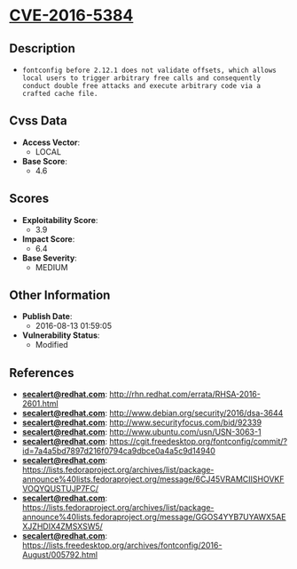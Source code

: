 
# [CVE-2016-5384](https://cve.mitre.org/cgi-bin/cvename.cgi?name=CVE-2016-5384)

## Description

- `fontconfig before 2.12.1 does not validate offsets, which allows local users to trigger arbitrary free calls and consequently conduct double free attacks and execute arbitrary code via a crafted cache file.`

## Cvss Data

- **Access Vector**:
  - LOCAL
- **Base Score**:
  - 4.6

## Scores

- **Exploitability Score**:
  - 3.9
- **Impact Score**:
  - 6.4
- **Base Severity**:
  - MEDIUM

## Other Information

- **Publish Date**:
  - 2016-08-13 01:59:05
- **Vulnerability Status**:
  - Modified

## References

- **secalert@redhat.com**: http://rhn.redhat.com/errata/RHSA-2016-2601.html
- **secalert@redhat.com**: http://www.debian.org/security/2016/dsa-3644
- **secalert@redhat.com**: http://www.securityfocus.com/bid/92339
- **secalert@redhat.com**: http://www.ubuntu.com/usn/USN-3063-1
- **secalert@redhat.com**: https://cgit.freedesktop.org/fontconfig/commit/?id=7a4a5bd7897d216f0794ca9dbce0a4a5c9d14940
- **secalert@redhat.com**: https://lists.fedoraproject.org/archives/list/package-announce%40lists.fedoraproject.org/message/6CJ45VRAMCIISHOVKFVOQYQUSTUJP7FC/
- **secalert@redhat.com**: https://lists.fedoraproject.org/archives/list/package-announce%40lists.fedoraproject.org/message/GGOS4YYB7UYAWX5AEXJZHDIX4ZMSXSW5/
- **secalert@redhat.com**: https://lists.freedesktop.org/archives/fontconfig/2016-August/005792.html
